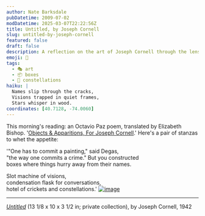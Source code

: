 ```yaml
---
author: Nate Barksdale
pubDatetime: 2009-07-02
modDatetime: 2025-03-07T22:22:56Z
title: Untitled, by Joseph Cornell
slug: untitled-by-joseph-cornell
featured: false
draft: false
description: A reflection on the art of Joseph Cornell through the lens of Octavio Paz's poetry.
emoji: 🎨
tags:
  - 🎭 art
  - 📦 boxes
  - 🌌 constellations
haiku: |
  Names slip through the cracks,  
  Visions trapped in quiet frames,  
  Stars whisper in wood.
coordinates: [40.7128, -74.0060]
---
```


This morning's reading: an Octavio Paz poem, translated by Elizabeth Bishop. '[Objects & Apparitions, For Joseph Cornell](http://www.poesia-inter.net/op15021uk.htm).' Here's a pair of stanzas to whet the appetite:

'"One has to commit a painting," said Degas,  
"the way one commits a crime." But you constructed  
boxes where things hurry away from their names.

Slot machine of visions,  
condensation flask for conversations,  
hotel of crickets and constellations.' [![image](http://culture-making.com/media/cornell.1942.jpg)](http://www.ibiblio.org/wm/paint/auth/cornell/)

---

[_Untitled_](http://www.ibiblio.org/wm/paint/auth/cornell/) (13 1/8 x 10 x 3 1/2 in; private collection), by Joseph Cornell, 1942
